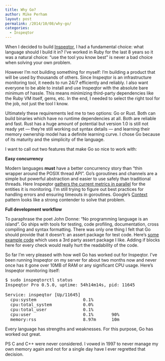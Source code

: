 ```yaml
---
title: Why Go?
author: Mike Perham
layout: post
permalink: /2014/10/08/why-go/
categories:
  - Inspeqtor
---
```

When I decided to build [Inspeqtor][1], I had a fundamental choice: what language should I build it in? I&#8217;ve worked in Ruby for the last 8 years so it was a natural choice: &#8220;use the tool you know best&#8221; is never a bad choice when solving your own problem.

However I&#8217;m not building something for myself: I&#8217;m building a product that will be used by thousands of others. Since Inspeqtor is an infrastructure monitoring tool, it needs to run 24/7 efficiently and reliably. I also want everyone to be able to install and use Inspeqtor with the absolute bare minimum of hassle. This means minimizing third-party dependencies like the Ruby VM itself, gems, etc. In the end, I needed to select the right tool for the job, not just the tool I know.

Ultimately these requirements led me to two options: Go or Rust. Both can build binaries which have no runtime dependencies at all. Both are reliable and fast. Rust has a huge amount of potential but version 1.0 is still not ready yet &mdash; they&#8217;re still working out syntax details &mdash; and learning their memory ownership model has a definite learning curve. I chose Go because of its maturity and the simplicity of the language.

I want to call out two features that make Go so nice to work with:

**Easy concurrency**

Modern languages **must** have a better concurrency story than &#8220;thin wrapper around the POSIX thread API&#8221;. Go&#8217;s goroutines and channels are a simple but powerful abstraction and easier to use safely than traditional threads. Here Inspeqtor [gathers the current metrics in parallel][2] for the entities it is monitoring. I&#8217;m still trying to figure out best practices for handling errors and ensuring timeouts in goroutines. Google&#8217;s [Context][3] pattern looks like a strong contender to solve that problem.

**Full development workflow**

To paraphrase the poet John Donne: &#8220;No programming language is an island&#8221;. Go ships with tools for testing, code profiling, documentation, cross compiling and syntax formatting. There was only one thing I felt that Go should provide that it doesn&#8217;t: an assert package for test code. Here&#8217;s [some example code][4] which uses a 3rd party assert package I like. Adding if blocks here for every check would really hurt the readability of the code.

So far I&#8217;m very pleased with how well Go has worked out for Inspeqtor. I&#8217;ve been running Inspeqtor on my server for about two months now and never once has it gone over 10MB of RAM or any significant CPU usage. Here&#8217;s Inspeqtor monitoring itself:

<pre class="brush: plain; gutter: false; title: ; notranslate" title="">$ sudo inspeqtorctl status
Inspeqtor Pro 0.5.0, uptime: 54h14m14s, pid: 11645

Service: inspeqtor [Up/11645]
  cpu:system                  0.1%           
  cpu:total_system            0.0%           
  cpu:total_user              0.1%           
  cpu:user                    0.1%       90%
  memory:rss                  8.97m      10m
</pre>

Every language has strengths and weaknesses. For this purpose, Go has worked out great.

PS C and C++ were never considered. I vowed in 1997 to never manage my own memory again and not for a single day have I ever regretted that decision.

 [1]: https://github.com/mperham/inspeqtor
 [2]: https://github.com/mperham/inspeqtor/blob/master/inspeqtor.go#L241
 [3]: http://blog.golang.org/context
 [4]: https://github.com/mperham/inspeqtor/blob/master/events_test.go#L25